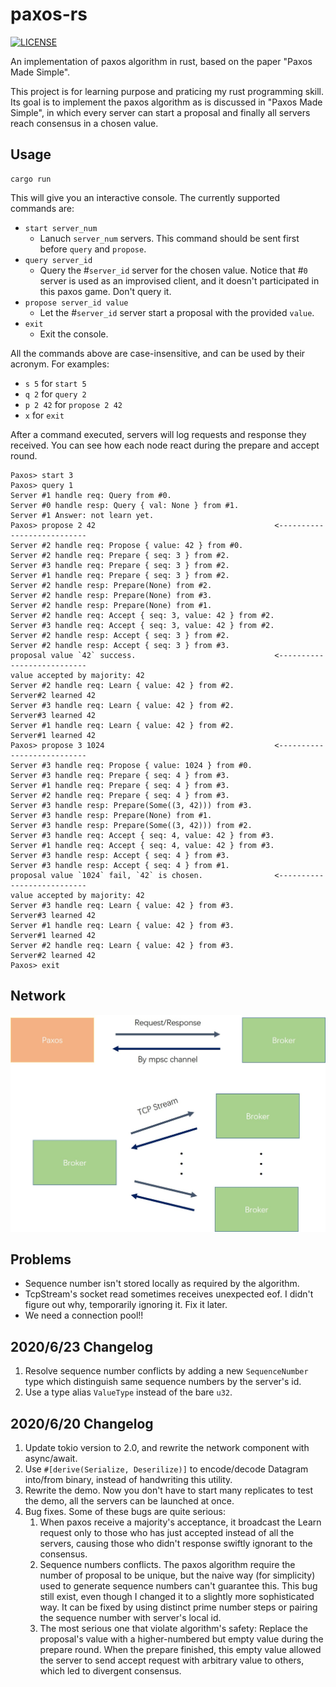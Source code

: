 # paxos-rs
[![LICENSE](https://img.shields.io/badge/license-Anti%20996-blue.svg)](https://github.com/996icu/996.ICU/blob/master/LICENSE)

An implementation of paxos algorithm in rust, based on the paper "Paxos Made Simple".

This project is for learning purpose and praticing my rust programming skill. Its goal is to implement the paxos algorithm
as is discussed in "Paxos Made Simple", in which every server can start a proposal and finally all servers reach consensus
in a chosen value.


## Usage

```
cargo run
```

This will give you an interactive console. The currently supported commands are:
- `start server_num`
  - Lanuch `server_num` servers. This command should be sent first before `query` and `propose`.
- `query server_id`
  - Query the #`server_id` server for the chosen value. Notice that #`0` server is used as an improvised client, and it doesn't participated in this paxos game. Don't query it.
- `propose server_id value`
  - Let the #`server_id` server start a proposal with the provided `value`.
- `exit`
  - Exit the console.

All the commands above are case-insensitive, and can be used by their acronym. For examples:
- `s 5` for `start 5`
- `q 2` for `query 2`
- `p 2 42` for `propose 2 42`
- `x` for `exit`

After a command executed, servers will log requests and response they received. 
You can see how each node react during the prepare and accept round.

```
Paxos> start 3
Paxos> query 1
Server #1 handle req: Query from #0.
Server #0 handle resp: Query { val: None } from #1.
Server #1 Answer: not learn yet.
Paxos> propose 2 42                                        <---------------------------
Server #2 handle req: Propose { value: 42 } from #0.
Server #2 handle req: Prepare { seq: 3 } from #2.
Server #3 handle req: Prepare { seq: 3 } from #2.
Server #1 handle req: Prepare { seq: 3 } from #2.
Server #2 handle resp: Prepare(None) from #2.
Server #2 handle resp: Prepare(None) from #3.
Server #2 handle resp: Prepare(None) from #1.
Server #2 handle req: Accept { seq: 3, value: 42 } from #2.
Server #3 handle req: Accept { seq: 3, value: 42 } from #2.
Server #2 handle resp: Accept { seq: 3 } from #2.
Server #2 handle resp: Accept { seq: 3 } from #3.
proposal value `42` success.                               <---------------------------
value accepted by majority: 42
Server #2 handle req: Learn { value: 42 } from #2.
Server#2 learned 42
Server #3 handle req: Learn { value: 42 } from #2.
Server#3 learned 42
Server #1 handle req: Learn { value: 42 } from #2.
Server#1 learned 42
Paxos> propose 3 1024                                      <---------------------------
Server #3 handle req: Propose { value: 1024 } from #0.
Server #3 handle req: Prepare { seq: 4 } from #3.
Server #1 handle req: Prepare { seq: 4 } from #3.
Server #2 handle req: Prepare { seq: 4 } from #3.
Server #3 handle resp: Prepare(Some((3, 42))) from #3.
Server #3 handle resp: Prepare(None) from #1.
Server #3 handle resp: Prepare(Some((3, 42))) from #2.
Server #3 handle req: Accept { seq: 4, value: 42 } from #3.
Server #1 handle req: Accept { seq: 4, value: 42 } from #3.
Server #3 handle resp: Accept { seq: 4 } from #3.
Server #3 handle resp: Accept { seq: 4 } from #1.
proposal value `1024` fail, `42` is chosen.                <---------------------------
value accepted by majority: 42
Server #3 handle req: Learn { value: 42 } from #3.
Server#3 learned 42
Server #1 handle req: Learn { value: 42 } from #3.
Server#1 learned 42
Server #2 handle req: Learn { value: 42 } from #3.
Server#2 learned 42
Paxos> exit
```

## Network

![](network.jpg)

## Problems

- Sequence number isn't stored locally as required by the algorithm.
- TcpStream's socket read sometimes receives unexpected eof. I didn't figure out why, temporarily ignoring it. Fix it later.
- We need a connection pool!!

## 2020/6/23 Changelog
1. Resolve sequence number conflicts by adding a new `SequenceNumber` type which distinguish same sequence numbers by the server's id.
2. Use a type alias `ValueType` instead of the bare `u32`.


## 2020/6/20 Changelog
1. Update tokio version to 2.0, and rewrite the network component with async/await.
2. Use `#[derive(Serialize, Deserilize)]`  to encode/decode Datagram into/from binary, instead of handwriting this utility.
3. Rewrite the demo. Now you don't have to start many replicates to test the demo, all the servers can be launched at once.
4. Bug fixes. Some of these bugs are quite serious:
    1) When paxos receive a majority's acceptance, it broadcast the Learn request only to those who has just accepted instead of all the servers, causing those who didn't response swiftly ignorant to the consensus.
    2) Sequence numbers conflicts. The paxos algorithm require the number of proposal to be unique, but the naive way (for simplicity) used to generate sequence numbers can't guarantee this. This bug still exist, even though I changed it to a slightly more sophisticated way. It can be fixed by using distinct prime number steps or pairing the sequence number with server's local id.
    3) The most serious one that violate algorithm's safety: Replace the proposal's value with a higher-numbered but empty value during the prepare round. When the prepare finished, this empty value allowed the server to send accept request with arbitrary value to others, which led to divergent consensus.

